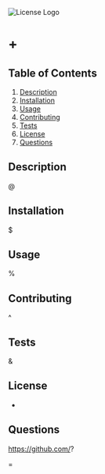 ![License Logo](§)
# + 

## Table of Contents
1. [Description](#Description)
2. [Installation](#Installation)
3. [Usage](#Usage)
4. [Contributing](#Contributing)
5. [Tests](#Tests)
6. [License](#License)
7. [Questions](#Questions)

## Description
@



## Installation
$


## Usage
%


## Contributing
^


## Tests
&

## License
*


## Questions
https://github.com/?


=